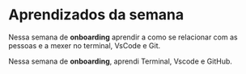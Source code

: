 # Aprendizados da semana

Nessa semana de **onboarding** aprendir a como se relacionar com as pessoas e a mexer no terminal, VsCode e Git.

Nessa semana de **onboarding**, aprendi Terminal, Vscode e GitHub.
